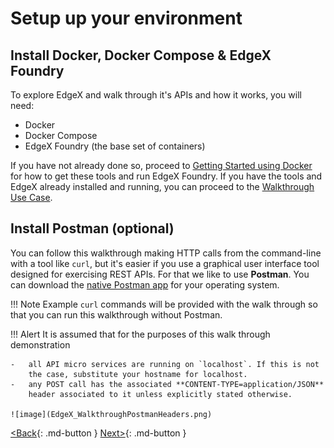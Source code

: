 # Setup up your environment

## Install Docker, Docker Compose & EdgeX Foundry

To explore EdgeX and walk through it's APIs and how it works, you will need:

- Docker
- Docker Compose
- EdgeX Foundry (the base set of containers)

If you have not already done so, proceed to [Getting Started using Docker](../getting-started/Ch-GettingStartedDockerUsers.md) for how to get these tools and run EdgeX Foundry.  If you have the tools and EdgeX already installed and running, you can proceed to the [Walkthrough Use Case](Ch-WalkthroughUseCase.md).

## Install Postman (optional)

You can follow this walkthrough making HTTP calls from the command-line
with a tool like `curl`, but it's easier if you use a graphical user interface tool
designed for exercising REST APIs. For that we like to use **Postman**. You
can download the [native Postman app](https://app.getpostman.com/) for
your operating system.

!!! Note
    Example `curl` commands will be provided with the walk through so that you can run this walkthrough without Postman.

!!! Alert
    It is assumed that for the purposes of this walk through demonstration

    -   all API micro services are running on `localhost`. If this is not
        the case, substitute your hostname for localhost.
    -   any POST call has the associated **CONTENT-TYPE=application/JSON**
        header associated to it unless explicitly stated otherwise.

    ![image](EdgeX_WalkthroughPostmanHeaders.png)

[<Back](Ch-Walkthrough.md){: .md-button } [Next>](Ch-WalkthroughUseCase.md){: .md-button }


